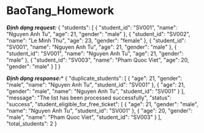 # BaoTang_Homework
***Định dạng request:***
{
    "students": [
        {
            "student_id": "SV001",
            "name": "Nguyen Anh Tu",
            "age": 21,
            "gender": "male"
        },
        {
            "student_id": "SV002",
            "name": "Le Minh Thu",
            "age": 23,
            "gender": "female"
        },
        {
            "student_id": "SV001",
            "name": "Nguyen Anh Tu",
            "age": 21,
            "gender": "male"
        },
        {
            "student_id": "SV001",
            "name": "Nguyen Anh Tu",
            "age": 21,
            "gender": "male"
        },
        {
            "student_id": "SV003",
            "name": "Pham Quoc Viet",
            "age": 20,
            "gender": "male"
        }
    ]
}

***Định dạng response:****
{
    "duplicate_students": [
        {
            "age": 21,
            "gender": "male",
            "name": "Nguyen Anh Tu",
            "student_id": "SV001"
        },
        {
            "age": 21,
            "gender": "male",
            "name": "Nguyen Anh Tu",
            "student_id": "SV001"
        }
    ],
    "message": "The list has been processed successfully",
    "status": "success",
    "student_eligible_for_free_ticket": [
        {
            "age": 21,
            "gender": "male",
            "name": "Nguyen Anh Tu",
            "student_id": "SV001"
        },
        {
            "age": 20,
            "gender": "male",
            "name": "Pham Quoc Viet",
            "student_id": "SV003"
        }
    ],
    "total_students": 2
}
